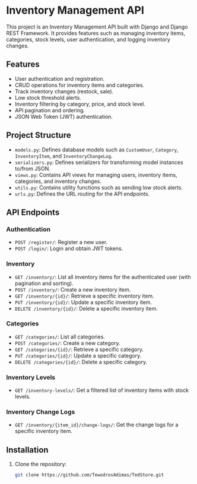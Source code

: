 # Inventory Management API

This project is an Inventory Management API built with Django and Django REST Framework. It provides features such as managing inventory items, categories, stock levels, user authentication, and logging inventory changes.

## Features

- User authentication and registration.
- CRUD operations for inventory items and categories.
- Track inventory changes (restock, sale).
- Low stock threshold alerts.
- Inventory filtering by category, price, and stock level.
- API pagination and ordering.
- JSON Web Token (JWT) authentication.

## Project Structure

- `models.py`: Defines database models such as `CustomUser`, `Category`, `InventoryItem`, and `InventoryChangeLog`.
- `serializers.py`: Defines serializers for transforming model instances to/from JSON.
- `views.py`: Contains API views for managing users, inventory items, categories, and inventory changes.
- `utils.py`: Contains utility functions such as sending low stock alerts.
- `urls.py`: Defines the URL routing for the API endpoints.

## API Endpoints

### Authentication

- `POST /register/`: Register a new user.
- `POST /login/`: Login and obtain JWT tokens.

### Inventory

- `GET /inventory/`: List all inventory items for the authenticated user (with pagination and sorting).
- `POST /inventory/`: Create a new inventory item.
- `GET /inventory/{id}/`: Retrieve a specific inventory item.
- `PUT /inventory/{id}/`: Update a specific inventory item.
- `DELETE /inventory/{id}/`: Delete a specific inventory item.

### Categories

- `GET /categories/`: List all categories.
- `POST /categories/`: Create a new category.
- `GET /categories/{id}/`: Retrieve a specific category.
- `PUT /categories/{id}/`: Update a specific category.
- `DELETE /categories/{id}/`: Delete a specific category.

### Inventory Levels

- `GET /inventory-levels/`: Get a filtered list of inventory items with stock levels.

### Inventory Change Logs

- `GET /inventory/{item_id}/change-logs/`: Get the change logs for a specific inventory item.

## Installation

1. Clone the repository:

   ```bash
   git clone https://github.com/TewodrosAdimas/TedStore.git
